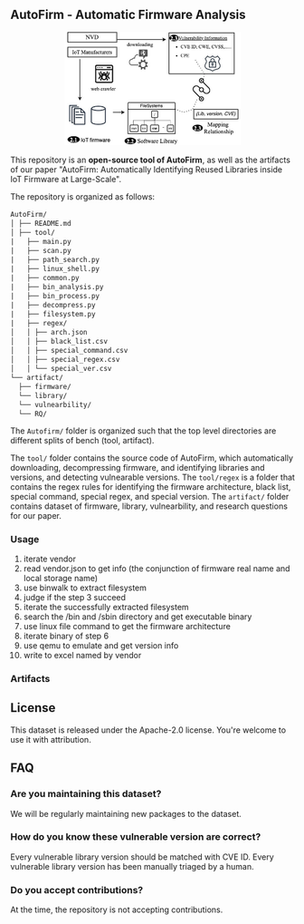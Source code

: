 ## AutoFirm - Automatic Firmware Analysis

<p align="center">
  <img src="./tool/arch.jpg" height="200" alt="Data Collection"/>
</p>



This repository is an **open-source tool of AutoFirm**, as well as the artifacts of our paper "AutoFirm: Automatically Identifying Reused Libraries inside IoT Firmware at Large-Scale". 

The repository is organized as follows:
```
AutoFirm/
│ ├── README.md
│ ├── tool/
|   ├── main.py 
|   ├── scan.py
|   ├── path_search.py
|   ├── linux_shell.py
|   ├── common.py
|   ├── bin_analysis.py
|   ├── bin_process.py
|   ├── decompress.py
|   ├── filesystem.py
|   ├── regex/
│   │ ├── arch.json
│   │ ├── black_list.csv
│   │ ├── special_command.csv
│   │ ├── special_regex.csv
│   │ └── special_ver.csv
└── artifact/
  ├── firmware/
  └── library/
  └── vulnearbility/
  └── RQ/
```


The `Autofirm/` folder is organized such that the top level directories are different splits of bench (tool, artifact).

The `tool/` folder contains the source code of AutoFirm, which automatically downloading, decompressing firmware, and identifying libraries and versions, and detecting vulnearable versions.
The `tool/regex` is a folder that contains the regex rules for identifying the firmware architecture, black list, special command, special regex, and special version.
The `artifact/` folder contains dataset of firmware, library, vulnearbility, and research questions for our paper. 

### Usage

1. iterate vendor
2. read vendor.json to get info (the conjunction of firmware real name and local storage name)
3. use binwalk to extract filesystem
4. judge if the step 3 succeed 
5. iterate the successfully extracted filesystem
6. search the /bin and /sbin directory and get executable binary
7. use linux file command to get the firmware architecture
8. iterate binary of step 6
9. use qemu to emulate and get version info
10. write to excel named by vendor

### Artifacts



## License

This dataset is released under the Apache-2.0 license. You're welcome to use it with attribution.




## FAQ

### Are you maintaining this dataset?

We will be regularly maintaining new packages to the dataset.

### How do you know these vulnerable version are correct?

Every vulnerable library version should be matched with CVE ID.
Every vulnerable library version has been manually triaged by a human.


### Do you accept contributions? 

At the time, the repository is not accepting contributions. 

